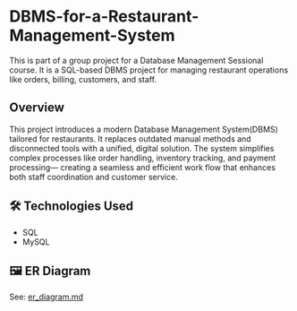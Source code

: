# DBMS-for-a-Restaurant-Management-System
This is part of a group project for a Database Management Sessional course. It is a SQL-based DBMS project for managing restaurant operations like orders, billing, customers, and staff.


## Overview
This project introduces a modern Database Management System(DBMS) tailored for restaurants. It replaces outdated manual methods and disconnected tools with a unified, digital solution. The system simplifies complex processes like order handling, inventory tracking, and payment processing— creating a seamless and efficient work flow that enhances both staff coordination and customer service.


## 🛠️ Technologies Used
- SQL
- MySQL 


## 🖼️ ER Diagram
See: [er_diagram.md](./er_diagram.md)

